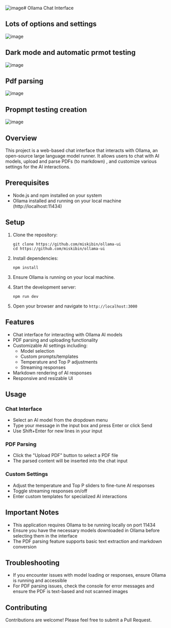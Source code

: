 ![image](https://github.com/user-attachments/assets/19af0df8-2be3-42fa-91c5-93dadbab1e9d)# Ollama Chat Interface

## Lots of options and settings

![image](https://github.com/user-attachments/assets/2e087650-debc-43d0-8a30-6f4a87619dbe)

## Dark mode and automatic prmot testing 

![image](https://github.com/user-attachments/assets/edc3da6c-9990-41f3-bc00-0bc79e3b6425)


## Pdf parsing 

![image](https://github.com/user-attachments/assets/2101fb10-c2b1-4b2f-ac38-9a0f5602819b)


## Propmpt testing creation

![image](https://github.com/user-attachments/assets/7b5f3dcb-69cf-4f4d-9e8f-ede1c1e7d23e)


## Overview

This project is a web-based chat interface that interacts with Ollama, an open-source large language model runner. It allows users to chat with AI models, upload and parse PDFs (to markdown) , and customize various settings for the AI interactions.

## Prerequisites

- Node.js and npm installed on your system
- Ollama installed and running on your local machine (http://localhost:11434)

## Setup

1. Clone the repository:
   ```
   git clone https://github.com/miskibin/ollama-ui
   cd https://github.com/miskibin/ollama-ui
   ```

2. Install dependencies:
   ```
   npm install
   ```

3. Ensure Ollama is running on your local machine.

4. Start the development server:
   ```
   npm run dev
   ```

5. Open your browser and navigate to `http://localhost:3000`

## Features

- Chat interface for interacting with Ollama AI models
- PDF parsing and uploading functionality
- Customizable AI settings including:
  - Model selection
  - Custom prompts/templates
  - Temperature and Top P adjustments
  - Streaming responses
- Markdown rendering of AI responses
- Responsive and resizable UI

## Usage

### Chat Interface

- Select an AI model from the dropdown menu
- Type your message in the input box and press Enter or click Send
- Use Shift+Enter for new lines in your input

### PDF Parsing

- Click the "Upload PDF" button to select a PDF file
- The parsed content will be inserted into the chat input

### Custom Settings

- Adjust the temperature and Top P sliders to fine-tune AI responses
- Toggle streaming responses on/off
- Enter custom templates for specialized AI interactions

## Important Notes

- This application requires Ollama to be running locally on port 11434
- Ensure you have the necessary models downloaded in Ollama before selecting them in the interface
- The PDF parsing feature supports basic text extraction and markdown conversion

## Troubleshooting

- If you encounter issues with model loading or responses, ensure Ollama is running and accessible
- For PDF parsing issues, check the console for error messages and ensure the PDF is text-based and not scanned images

## Contributing

Contributions are welcome! Please feel free to submit a Pull Request.

